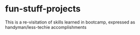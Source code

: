 # fun-stuff-projects
This is a re-visitation of skills learned in bootcamp, expressed as handyman/less-techie accomplishments
